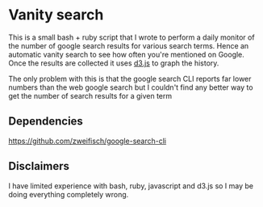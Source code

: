 Vanity search
==================

This is a small bash + ruby script that I wrote to perform a daily monitor of the number of google search results for various search terms. Hence an automatic vanity search to see how often you're mentioned on Google. Once the results are collected it uses [d3.js](http://d3js.org/) to graph the history.

The only problem with this is that the google search CLI reports far lower numbers than the web google search but I couldn't find any better way to get the number of search results for a given term

Dependencies
----------------

https://github.com/zweifisch/google-search-cli

Disclaimers
----------

I have limited experience with bash, ruby, javascript and d3.js so I may be doing everything completely wrong. 